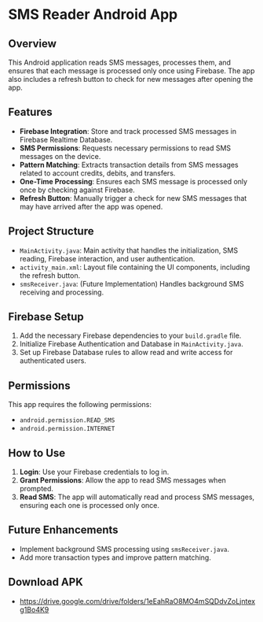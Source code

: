 # SMS Reader Android App

## Overview
This Android application reads SMS messages, processes them, and ensures that each message is processed only once using Firebase. The app also includes a refresh button to check for new messages after opening the app.

## Features
- **Firebase Integration**: Store and track processed SMS messages in Firebase Realtime Database.
- **SMS Permissions**: Requests necessary permissions to read SMS messages on the device.
- **Pattern Matching**: Extracts transaction details from SMS messages related to account credits, debits, and transfers.
- **One-Time Processing**: Ensures each SMS message is processed only once by checking against Firebase.
- **Refresh Button**: Manually trigger a check for new SMS messages that may have arrived after the app was opened.

## Project Structure
- `MainActivity.java`: Main activity that handles the initialization, SMS reading, Firebase interaction, and user authentication.
- `activity_main.xml`: Layout file containing the UI components, including the refresh button.
- `smsReceiver.java`: (Future Implementation) Handles background SMS receiving and processing.

## Firebase Setup
1. Add the necessary Firebase dependencies to your `build.gradle` file.
2. Initialize Firebase Authentication and Database in `MainActivity.java`.
3. Set up Firebase Database rules to allow read and write access for authenticated users.

## Permissions
This app requires the following permissions:
- `android.permission.READ_SMS`
- `android.permission.INTERNET`

## How to Use
1. **Login**: Use your Firebase credentials to log in.
2. **Grant Permissions**: Allow the app to read SMS messages when prompted.
3. **Read SMS**: The app will automatically read and process SMS messages, ensuring each one is processed only once.


## Future Enhancements
- Implement background SMS processing using `smsReceiver.java`.
- Add more transaction types and improve pattern matching.

## Download APK
- https://drive.google.com/drive/folders/1eEahRaO8MO4mSQDdvZoLjntexg1Bo4K9
